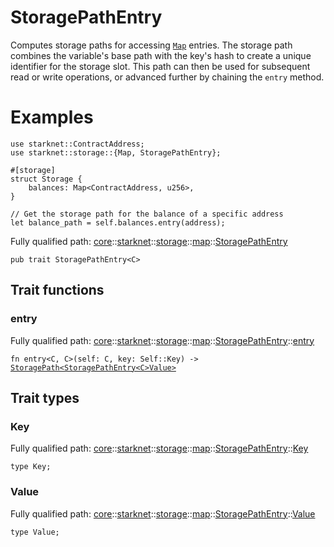 # StoragePathEntry

Computes storage paths for accessing [`Map`](./core-starknet-storage-map-Map.md) entries.
The storage path combines the variable's base path with the key's hash to create a unique
identifier for the storage slot. This path can then be used for subsequent read or write
operations, or advanced further by chaining the `entry` method.
# Examples

```cairo
use starknet::ContractAddress;
use starknet::storage::{Map, StoragePathEntry};

#[storage]
struct Storage {
    balances: Map<ContractAddress, u256>,
}

// Get the storage path for the balance of a specific address
let balance_path = self.balances.entry(address);
```

Fully qualified path: [core](./core.md)::[starknet](./core-starknet.md)::[storage](./core-starknet-storage.md)::[map](./core-starknet-storage-map.md)::[StoragePathEntry](./core-starknet-storage-map-StoragePathEntry.md)

<pre><code class="language-cairo">pub trait StoragePathEntry&lt;C&gt;</code></pre>

## Trait functions

### entry

Fully qualified path: [core](./core.md)::[starknet](./core-starknet.md)::[storage](./core-starknet-storage.md)::[map](./core-starknet-storage-map.md)::[StoragePathEntry](./core-starknet-storage-map-StoragePathEntry.md)::[entry](./core-starknet-storage-map-StoragePathEntry.md#entry)

<pre><code class="language-cairo">fn entry&lt;C, C&gt;(self: C, key: Self::Key) -&gt; <a href="core-starknet-storage-StoragePath.html">StoragePath&lt;StoragePathEntry&lt;C&gt;Value&gt;</a></code></pre>


## Trait types

### Key

Fully qualified path: [core](./core.md)::[starknet](./core-starknet.md)::[storage](./core-starknet-storage.md)::[map](./core-starknet-storage-map.md)::[StoragePathEntry](./core-starknet-storage-map-StoragePathEntry.md)::[Key](./core-starknet-storage-map-StoragePathEntry.md#key)

<pre><code class="language-cairo">type Key;</code></pre>


### Value

Fully qualified path: [core](./core.md)::[starknet](./core-starknet.md)::[storage](./core-starknet-storage.md)::[map](./core-starknet-storage-map.md)::[StoragePathEntry](./core-starknet-storage-map-StoragePathEntry.md)::[Value](./core-starknet-storage-map-StoragePathEntry.md#value)

<pre><code class="language-cairo">type Value;</code></pre>



